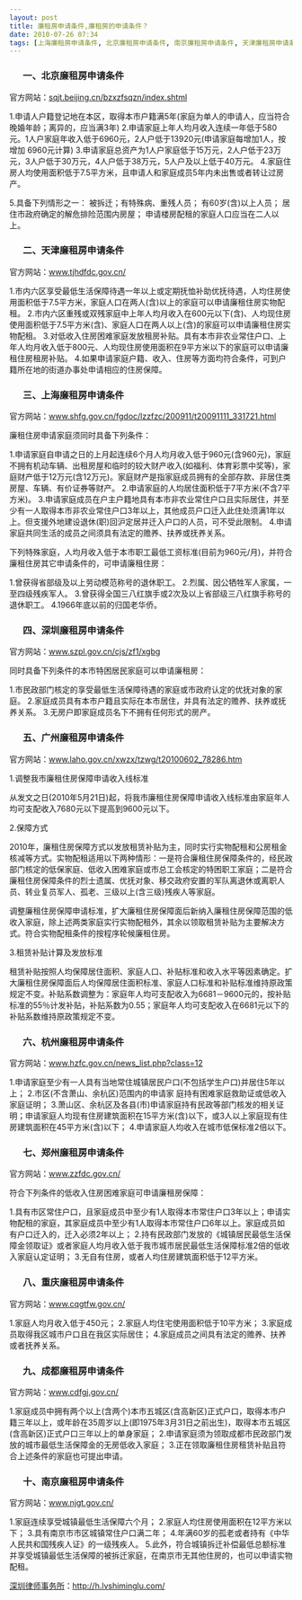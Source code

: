 ```yaml
---
layout: post
title: 廉租房申请条件,廉租房的申请条件？
date: 2010-07-26 07:34
tags: [上海廉租房申请条件, 北京廉租房申请条件, 南京廉租房申请条件, 天津廉租房申请条件, 广州廉租房申请条件, 成都廉租房申请条件, 杭州廉租房申请条件, 深圳廉租房申请条件, 深圳房产律师咨询, 郑州廉租房申请条件, 重庆廉租房申请条件]
---
```

<ol>
<h3>一、北京廉租房申请条件</h3>
</ol>
官方网站：<a href="http://sqjt.beijing.cn/bzxzfsqzn/index.shtml" target="_blank">sqjt.beijing.cn/bzxzfsqzn/index.shtml</a>

1.申请人户籍登记地在本区，取得本市户籍满5年(家庭为单人的申请人，应当符合晚婚年龄；离异的，应当满3年)
2.申请家庭上年人均月收入连续一年低于580元。1人户家庭年收入低于6960元，2人户低于13920元(申请家庭每增加1人，按增加 6960元计算)
3.申请家庭总资产为1人户家庭低于15万元，2人户低于23万元，3人户低于30万元，4人户低于38万元，5人户及以上低于40万元。
4.家庭住房人均使用面积低于7.5平方米，且申请人和家庭成员5年内未出售或者转让过房产。

5.具备下列情形之一：
被拆迁；有特殊病、重残人员；
有60岁(含)以上人员；
居住市政府确定的解危排险范围内房屋；
申请楼房配租的家庭人口应当在二人以上。
<ol>
<h3>二、天津廉租房申请条件</h3>
</ol>
官方网站：<a href="http://www.tjhdfdc.gov.cn/" target="_blank">www.tjhdfdc.gov.cn/</a>

1.市内六区享受最低生活保障待遇一年以上或定期抚恤补助优抚待遇，人均住房使用面积低于7.5平方米，家庭人口在两人(含)以上的家庭可以申请廉租住房实物配租。
2.市内六区重残或双残家庭中上年人均月收入在600元以下(含)、人均现住房使用面积低于7.5平方米(含)、家庭人口在两人以上(含)的家庭可以申请廉租住房实物配租。
3.对低收入住房困难家庭发放租房补贴。具有本市非农业常住户口、上年人均月收入低于800元、人均现住房使用面积在9平方米以下的家庭可以申请廉租住房租房补贴。
4.如果申请家庭户籍、收入、住房等方面均符合条件，可到户籍所在地的街道办事处申请相应的住房保障。
<ol>
<h3>三、上海廉租房申请条件</h3>
</ol>
官方网站：<a href="http://www.shfg.gov.cn/fgdoc/lzzfzc/200911/t20091111_331721.html" target="_blank">www.shfg.gov.cn/fgdoc/lzzfzc/200911/t20091111_331721.html</a>

廉租住房申请家庭须同时具备下列条件：

1.申请家庭自申请之日的上月起连续6个月人均月收入低于960元(含960元)，家庭不拥有机动车辆、出租房屋和临时的较大财产收入(如福利、体育彩票中奖等)，家庭财产低于12万元(含12万元)。家庭财产是指家庭成员拥有的全部存款、非居住类房屋、车辆、有价证券等财产。
2.申请家庭的人均居住面积低于7平方米(不含7平方米)。
3.申请家庭成员在户主户籍地具有本市非农业常住户口且实际居住，并至少有一人取得本市非农业常住户口3年以上，其他成员户口迁入此住处须满1年以上。但支援外地建设退休(职)回沪定居并迁入户口的人员，可不受此限制。
4.申请家庭共同生活的成员之间须具有法定的赡养、扶养或抚养关系。

下列特殊家庭，人均月收入低于本市职工最低工资标准(目前为960元/月)，并符合廉租住房其它申请条件的，可申请廉租住房：

1.曾获得省部级及以上劳动模范称号的退休职工。
2.烈属、因公牺牲军人家属，一至四级残疾军人。
3.曾获得全国三八红旗手或2次及以上省部级三八红旗手称号的退休职工。
4.1966年底以前的归国老华侨。
<ol>
<h3>四、深圳廉租房申请条件</h3>
</ol>
官方网站：<a href="http://www.szpl.gov.cn/cjs/zf1/xgbg" target="_blank">www.szpl.gov.cn/cjs/zf1/xgbg</a>

同时具备下列条件的本市特困居民家庭可以申请廉租房：

1.市民政部门核定的享受最低生活保障待遇的家庭或市政府认定的优抚对象的家庭。
2.家庭成员具有本市户籍且实际在本市居住，并具有法定的赡养、扶养或抚养关系。
3.无房户即家庭成员名下不拥有任何形式的房产。
<ol>
<h3>五、广州廉租房申请条件</h3>
</ol>
官方网站：<a href="http://www.laho.gov.cn/xwzx/tzwg/t20100602_78286.htm" target="_blank">www.laho.gov.cn/xwzx/tzwg/t20100602_78286.htm</a>

1.调整我市廉租住房保障申请收入线标准

从发文之日(2010年5月21日)起，将我市廉租住房保障申请收入线标准由家庭年人均可支配收入7680元以下提高到9600元以下。

2.保障方式

2010年，廉租住房保障方式以发放租赁补贴为主，同时实行实物配租和公房租金核减等方式。实物配租适用以下两种情形：一是符合廉租住房保障条件的，经民政部门核定的低保家庭、低收入困难家庭或市总工会核定的特困职工家庭；二是符合廉租住房保障条件的烈士遗属、优抚对象、移交政府安置的军队离退休或离职人员、转业复员军人、孤老、三级以上(含三级)残疾人等家庭。

调整廉租住房保障申请标准，扩大廉租住房保障面后新纳入廉租住房保障范围的低收入家庭，除上述两类家庭实行实物配租外，其余以领取租赁补贴为主要解决方式。符合实物配租条件的按程序轮候廉租住房。

3.租赁补贴计算及发放标准

租赁补贴按照人均保障居住面积、家庭人口、补贴标准和收入水平等因素确定。扩大廉租住房保障面后人均保障居住面积标准、家庭人口标准和补贴标准维持原政策规定不变。补贴系数调整为：家庭年人均可支配收入为6681－9600元的，按补贴标准的55％计发补贴，补贴系数为0.55；家庭年人均可支配收入在6681元以下的补贴系数维持原政策规定不变。
<ol>
<h3>六、杭州廉租房申请条件</h3>
</ol>
官方网站：<a href="http://www.hzfc.gov.cn/news_list.php?class=12" target="_blank">www.hzfc.gov.cn/news_list.php?class=12</a>

1.申请家庭至少有一人具有当地常住城镇居民户口(不包括学生户口)并居住5年以上；
2.市区(不含萧山、余杭区)范围内的申请家
庭持有困难家庭救助证或低收入家庭证明；
3.萧山区、余杭区及各县(市)申请家庭持有民政等部门核发的相关证明；申请家庭人均现有住房建筑面积在15平方米(含)以下，或3人以上家庭现有住房建筑面积在45平方米(含)以下；
4.申请家庭人均收入在城市低保标准2倍以下。
<ol>
<h3>七、郑州廉租房申请条件</h3>
</ol>
官方网站：<a href="http://www.zzfdc.gov.cn/" target="_blank">www.zzfdc.gov.cn/</a>

符合下列条件的低收入住房困难家庭可申请廉租房保障：

1.具有市区常住户口，且家庭成员中至少有1人取得本市常住户口3年以上；申请实物配租的家庭，其家庭成员中至少有1人取得本市常住户口6年以上。家庭成员如有户口迁入的，迁入必须2年以上；
2.持有民政部门发放的《城镇居民最低生活保障金领取证》或者家庭人均月收入低于我市城市居民最低生活保障标准2倍的低收入家庭认定证明；
3.无自有住房，或者人均住房建筑面积低于12平方米。
<ol>
<h3>八、重庆廉租房申请条件</h3>
</ol>
官方网站：<a href="http://www.cqgtfw.gov.cn/" target="_blank">www.cqgtfw.gov.cn/</a>

1.家庭人均月收入低于450元；
2.家庭人均住宅使用面积低于10平方米；
3.家庭成员取得我区城市户口且在我区实际居住；
4.家庭成员之间具有法定的赡养、扶养或者抚养关系。
<ol>
<h3>九、成都廉租房申请条件</h3>
</ol>
官方网站：<a href="http://www.cdfgj.gov.cn/" target="_blank">www.cdfgj.gov.cn/</a>

1.家庭成员中拥有两个以上(含两个)本市五城区(含高新区)正式户口，取得本市户籍三年以上，或年龄在35周岁以上(即1975年3月31日之前出生)，取得本市五城区(含高新区)正式户口三年以上的单身家庭；
2.申请家庭须为领取成都市民政部门发放的城市最低生活保障金的无房低收入家庭；
3.正在领取廉租住房租赁补贴且符合上述条件的家庭也可提出申请。
<ol>
<h3>十、南京廉租房申请条件</h3>
</ol>
官方网站：<a href="http://www.njgt.gov.cn/" target="_blank">www.njgt.gov.cn/</a>

1.家庭连续享受城镇最低生活保障六个月；
2.家庭人均住房使用面积在12平方米以下；
3.具有南京市市区城镇常住户口满二年；
4.年满60岁的孤老或者持有《中华人民共和国残疾人证》的一级残疾人。
5.此外，符合城镇拆迁补偿最低总额标准并享受城镇最低生活保障的被拆迁家庭，在南京市无其他住房的，也可以申请实物配租。

<a href="http://h.lvshiminglu.com/">深圳律师事务所</a>：<a href="http://h.lvshiminglu.com/">http://h.lvshiminglu.com/</a>

